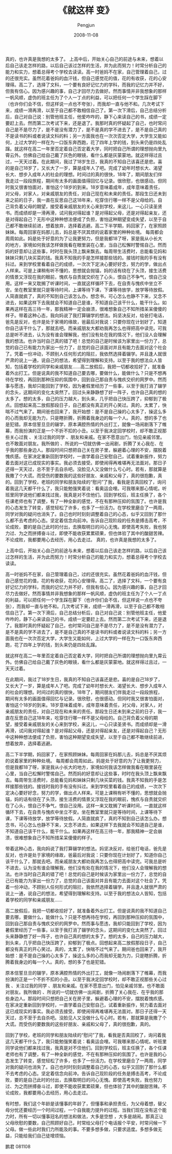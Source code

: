 ﻿---
layout: post
title: '《就这样 变》'
date: 2008-11-08
author: Pengjun
tags: 成长印记
---
 
真的，也许真是我想的太多了。
​
上高中后，开始关心自己的前途与未来，想着以后自己该走怎样的路，以后自己该过怎样的生活，并为此而努力！时常分析自己的能力和实力，想着总得考个学校去读读。
​
高一时爸妈不在家，自己管理着自己，过的还很充实。虽然花着爸妈的血汗钱，但自己感觉花的值，花的有收获，花的心安理得。高二了，选择了文科，一个要有良好记忆力的学科，而我的记忆力并不好，但我有信心。因为感兴趣的事，自己才回尽力去做好。然而事情并非我想象的那样一帆风顺，虚伪的班主任为了个人一丁点的利益，可以把任何一个学生踩在脚下（也许你们会不信，但这样说一点也不夸张），而我却一直与他不和。几次考试下来，成绩一滑再滑，以至于自己都不敢相信自己了。第一次下滑后，自己总结分析后，自己对自己说：别管他班主任，他爱咋咋的，静下心来读自己的书，成绩一定要赶上去。然而第二次考试下来，还是退了。我那时真的怀疑起了自己，也时常问自己是不是尽力了，是不是没有潜力了，是不是真的学不进去了，是不是自己真的不是读书的料或者说读文科的料；另一方面我也在一次次否定大学，大学生又能如何，上过大学的一样在为一口饭东奔西跑，花了四年上学的钱，到头来仍是四处乱蹿。
​
就这样在高二一年里否定着自己否定着大学，同时把自己所谓的理想抛向里九霄云外。仿佛自己给自己戴了灰色的眼镜，看什么都是灰蒙蒙地。就这样得过且过，一天天过着。
​
​
在此期间，我过了18岁生日，我真的不知自己该喜还是悲。喜的是自己18岁了，又长大了一岁，算是成年人了吧。完成了幼年时想长大、渴望长大、想步入成年人的社会的理想。时间过的真的很快，18年了，期间朋友们伴我走过一段段旅程，期间有太多的画面值得回忆与记录。很欣慰，也很感动。但同时我又很害怕面对，害怕这个18岁的到来。18岁意味着成年，成年意味着责任，对父母，对家人，对亲戚朋友的责任，对自己现在和未来的责任。那段生日还未到来之前的日子，我一直在反思自己这18年来，吃穿住行哪一样不是父母给的。自己背负着父母的期望，接受着亲戚朋友的关心来到学校，来这儿，一心只读圣贤书。而成绩却是一滑再滑，试问我对得起谁？是对得起父母，还是对得起亲友，还是对得起自己？无形中这种种想法便成了负担，害怕这种期望变成失望，以至于自己都不敢继续前进，想着放弃，选择着逃避。
​
​
高二下半学期，妈回家了，在家照顾妹妹。每周回家在妈那儿去，妈总是不厌其烦的说着家里的种种处境。 每周都会周周如此。妈是处于好意的为了让我更努力，但是我都18了呀，家是我从小长大的地方，家境如何我该怎样做我看在眼里装在心里，当自己松懈时警惕自己。然而妈的好意却让这些事，时时在我头顶上飘来飘去。每周带生活费时，总能看见妈和妹妹只剩几块买菜的钱。我真不知我的手是怎样接那些钱的。接钱时我的手有没有抖过。来到学校里看着自己的成绩，一次次下定决心要好好念，努力的学，做出点人样来。可是上课稍有听不懂的，思想就会抛锚，妈的话有绕在了头顶，接生活费的情景又浮现在我的眼前，愧疚与自责就交织在了心头，恨自己不争气，恨自己没用。这样一来又耽搁了听课时间，一直就这样循环下去，在自责与愧疚中坐立不安。坐在教室里就只是等待时间，上课等待下课，下课等待放学，放学等待放假。人简直就疯了，真的不知到自己该怎么办。想念书，可心怎么也静不下来，又念不进去，如果这样下去我就会不知道自己是谁，不知道自己该干什么，能干什么。如果再这样在高三待一年，那我精神一定会崩溃，很难想象自己不知所措呆呆傻傻的样子。
​
​
带着这种心态，我向妈说了我打算辍学的想法。妈坚决反对，给爸打电话，爸先是反对，也许是处于家境的缘故，爸最后对我说：只要你现在计划好了，知道你自己该干什么了，那就去吧。而亲戚朋友大都劝我再怎么也得把高中读完。可我总是听不进去，认为没有谁会理解我，他们没有处在我的情况下，他们没人会理解我的想法。也许当时自己真的错了吧！总觉的自己是时候该为家里出一份力了，总觉的自己已有能力为家出一份力了，总觉的自己该面对并且有能力去面对这个社会了。凭着一份冲动，不顾别人任何形式的阻拦，我依然选择着辍学。并且逢人就很严肃的说上一通，说自己的想法，希望得到理解和支持。以至于我的想法众人皆知，包括着学校的同学和亲戚朋友……
​
​
高二放假后，我把一切都收拾好了，就准备着外出打工。但是说真的我不知道自己要去哪，要做什么，能做什么？只是不想再待在学校，再回到那种压抑的氛围中，回到自己那自责与愧疚交织的网罗中。然而事与愿违，我却只能回到了学校，因为暑假里经历了一些事，以至于我打消了辍学的念头，这期间的变化太突然了。回过头来静静想了好一阵子，也许自己真的想的太多了。想的太多，自己的压力越大，到头来，几乎把自己快压跨了，抑郁到了极点。回想起来高二放假那段日子，自己都没有真正的开心笑过。真的，太累了，快喘不过气来了。期间爸也回来了，我开始想：是不是自己操的心太多了，操这么多的心而我却无能为力，只是瞎折腾，折腾着我身边的每一个人。真的，想的多了也是犯错。
​
​
原本信誓旦旦的辍学，原本满腔热情的外出打工，就像一场闹剧落下了帷幕，而我扮演的正是一个不折不扣的小丑。以至于我决定回学校时，却不敢正视那些关心过我 、关注过我的同学 、朋友和亲戚。在家不愿意出门，怕见亲戚邻里。也不敢面对朋友。我所做的 、所说的一切就仿佛一出闹剧，折腾了关心我在、在乎我的那些身边人。那段时间只想把自己关在房子里，躲避着心理的不安，摆脱着愧疚感。在家决定重新回到学校时，一直学着自己安慰自己，试着重新振作，努力着去面对这已成现实的事实。我必须去接受。即使闹得再难堪再无法面对。那日子还得一天天过，总不至于去自杀吧。没脸见人又没做什么亏心时。若有，那就算是我撒了个大谎。而受伤的要数我的这些好朋友、亲戚和父母了，真的很抱歉，真的。
​
​
回到了学校，老班的同学和朋友陆续的“慰问”了我，看我是否真回校了，询问着我这几天都干什么了，我只能勉强笑着说：看奥运会哩。可我哪来那心情呢。听班里同学说他们都来找过我，我真是对不住他们。回到学校后，班主任换了，各个任课老师也有了调整，有了一种全新的感觉，不在有那种压抑的氛围了。也许是我的心态发生了转变，感觉轻松了许多，也多了一份活力。在学校里磨合了一两周，同学对我的疑问也消失了。自己也时时刻刻调整着自己的心态，似乎又回到了那什么都不去考虑的心态。坚定着信念向前冲。告诉自己现阶段的任务是搏击高考，不论成败，要的是自己此时的付出，去换取明日的问心无愧。即使高考失败，我也努力过、为之而拼搏奋斗过，即使不能收获累累硕果，但也体验了其中的酸甜苦辣。不论成败，我都要用心去经历，用心去走过。
真的，也许真是我想的太多了。

上高中后，开始关心自己的前途与未来，想着以后自己该走怎样的路，以后自己该过怎样的生活，并为此而努力！时常分析自己的能力和实力，想着总得考个学校去读读。

高一时爸妈不在家，自己管理着自己，过的还很充实。虽然花着爸妈的血汗钱，但自己感觉花的值，花的有收获，花的心安理得。高二了，选择了文科，一个要有良好记忆力的学科，而我的记忆力并不好，但我有信心。因为感兴趣的事，自己才回尽力去做好。然而事情并非我想象的那样一帆风顺，虚伪的班主任为了个人一丁点的利益，可以把任何一个学生踩在脚下（也许你们会不信，但这样说一点也不夸张），而我却一直与他不和。几次考试下来，成绩一滑再滑，以至于自己都不敢相信自己了。第一次下滑后，自己总结分析后，自己对自己说：别管他班主任，他爱咋咋的，静下心来读自己的书，成绩一定要赶上去。然而第二次考试下来，还是退了。我那时真的怀疑起了自己，也时常问自己是不是尽力了，是不是没有潜力了，是不是真的学不进去了，是不是自己真的不是读书的料或者说读文科的料；另一方面我也在一次次否定大学，大学生又能如何，上过大学的一样在为一口饭东奔西跑，花了四年上学的钱，到头来仍是四处乱蹿。

就这样在高二一年里否定着自己否定着大学，同时把自己所谓的理想抛向里九霄云外。仿佛自己给自己戴了灰色的眼镜，看什么都是灰蒙蒙地。就这样得过且过，一天天过着。

在此期间，我过了18岁生日，我真的不知自己该喜还是悲。喜的是自己18岁了，又长大了一岁，算是成年人了吧。完成了幼年时想长大、渴望长大、想步入成年人的社会的理想。时间过的真的很快，18年了，期间朋友们伴我走过一段段旅程，期间有太多的画面值得回忆与记录。很欣慰，也很感动。但同时我又很害怕面对，害怕这个18岁的到来。18岁意味着成年，成年意味着责任，对父母，对家人，对亲戚朋友的责任，对自己现在和未来的责任。那段生日还未到来之前的日子，我一直在反思自己这18年来，吃穿住行哪一样不是父母给的。自己背负着父母的期望，接受着亲戚朋友的关心来到学校，来这儿，一心只读圣贤书。而成绩却是一滑再滑，试问我对得起谁？是对得起父母，还是对得起亲友，还是对得起自己？无形中这种种想法便成了负担，害怕这种期望变成失望，以至于自己都不敢继续前进，想着放弃，选择着逃避。

高二下半学期，妈回家了，在家照顾妹妹。每周回家在妈那儿去，妈总是不厌其烦的说着家里的种种处境。 每周都会周周如此。妈是处于好意的为了让我更努力，但是我都18了呀，家是我从小长大的地方，家境如何我该怎样做我看在眼里装在心里，当自己松懈时警惕自己。然而妈的好意却让这些事，时时在我头顶上飘来飘去。每周带生活费时，总能看见妈和妹妹只剩几块买菜的钱。我真不知我的手是怎样接那些钱的。接钱时我的手有没有抖过。来到学校里看着自己的成绩，一次次下定决心要好好念，努力的学，做出点人样来。可是上课稍有听不懂的，思想就会抛锚，妈的话有绕在了头顶，接生活费的情景又浮现在我的眼前，愧疚与自责就交织在了心头，恨自己不争气，恨自己没用。这样一来又耽搁了听课时间，一直就这样循环下去，在自责与愧疚中坐立不安。坐在教室里就只是等待时间，上课等待下课，下课等待放学，放学等待放假。人简直就疯了，真的不知到自己该怎么办。想念书，可心怎么也静不下来，又念不进去，如果这样下去我就会不知道自己是谁，不知道自己该干什么，能干什么。如果再这样在高三待一年，那我精神一定会崩溃，很难想象自己不知所措呆呆傻傻的样子。

带着这种心态，我向妈说了我打算辍学的想法。妈坚决反对，给爸打电话，爸先是反对，也许是处于家境的缘故，爸最后对我说：只要你现在计划好了，知道你自己该干什么了，那就去吧。而亲戚朋友大都劝我再怎么也得把高中读完。可我总是听不进去，认为没有谁会理解我，他们没有处在我的情况下，他们没人会理解我的想法。也许当时自己真的错了吧！总觉的自己是时候该为家里出一份力了，总觉的自己已有能力为家出一份力了，总觉的自己该面对并且有能力去面对这个社会了。凭着一份冲动，不顾别人任何形式的阻拦，我依然选择着辍学。并且逢人就很严肃的说上一通，说自己的想法，希望得到理解和支持。以至于我的想法众人皆知，包括着学校的同学和亲戚朋友……

高二放假后，我把一切都收拾好了，就准备着外出打工。但是说真的我不知道自己要去哪，要做什么，能做什么？只是不想再待在学校，再回到那种压抑的氛围中，回到自己那自责与愧疚交织的网罗中。然而事与愿违，我却只能回到了学校，因为暑假里经历了一些事，以至于我打消了辍学的念头，这期间的变化太突然了。回过头来静静想了好一阵子，也许自己真的想的太多了。想的太多，自己的压力越大，到头来，几乎把自己快压跨了，抑郁到了极点。回想起来高二放假那段日子，自己都没有真正的开心笑过。真的，太累了，快喘不过气来了。期间爸也回来了，我开始想：是不是自己操的心太多了，操这么多的心而我却无能为力，只是瞎折腾，折腾着我身边的每一个人。真的，想的多了也是犯错。

原本信誓旦旦的辍学，原本满腔热情的外出打工，就像一场闹剧落下了帷幕，而我扮演的正是一个不折不扣的小丑。以至于我决定回学校时，却不敢正视那些关心过我 、关注过我的同学 、朋友和亲戚。在家不愿意出门，怕见亲戚邻里。也不敢面对朋友。我所做的 、所说的一切就仿佛一出闹剧，折腾了关心我在、在乎我的那些身边人。那段时间只想把自己关在房子里，躲避着心理的不安，摆脱着愧疚感。在家决定重新回到学校时，一直学着自己安慰自己，试着重新振作，努力着去面对这已成现实的事实。我必须去接受。即使闹得再难堪再无法面对。那日子还得一天天过，总不至于去自杀吧。没脸见人又没做什么亏心时。若有，那就算是我撒了个大谎。而受伤的要数我的这些好朋友、亲戚和父母了，真的很抱歉，真的。

回到了学校，老班的同学和朋友陆续的“慰问”了我，看我是否真回校了，询问着我这几天都干什么了，我只能勉强笑着说：看奥运会哩。可我哪来那心情呢。听班里同学说他们都来找过我，我真是对不住他们。回到学校后，班主任换了，各个任课老师也有了调整，有了一种全新的感觉，不在有那种压抑的氛围了。也许是我的心态发生了转变，感觉轻松了许多，也多了一份活力。在学校里磨合了一两周，同学对我的疑问也消失了。自己也时时刻刻调整着自己的心态，似乎又回到了那什么都不去考虑的心态。坚定着信念向前冲。告诉自己现阶段的任务是搏击高考，不论成败，要的是自己此时的付出，去换取明日的问心无愧。即使高考失败，我也努力过、为之而拼搏奋斗过，即使不能收获累累硕果，但也体验了其中的酸甜苦辣。不论成败，我都要用心去经历，用心去走过。

有时想，我们这个年龄是该懂事的年龄了，但懂事和承担责任，为父母着想，替父母分忧还要经历一个时间过程，一个自我能力提升的过程。当我们现在没有这个能力时，所有一切以懂事冠名的想法和做法，大多是空想 ，大多是胡闹。那真正让父母欣慰的要数，自己照顾好自己，时常给父母打个电话报个平安，时常问候一下父母。做一些此时我们力所能及的事。不要多想多做，只要求适度。多想多做无益，只能给我们自己徒增烦恼。


鹏君
081108